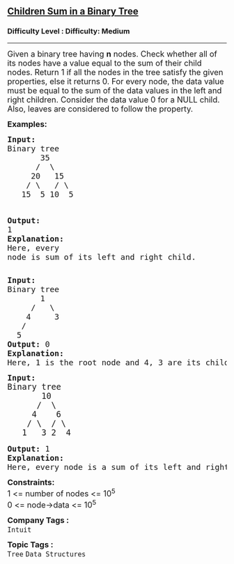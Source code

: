 <h2><a href="https://www.geeksforgeeks.org/problems/children-sum-parent/1">Children Sum in a Binary Tree</a></h2><h3>Difficulty Level : Difficulty: Medium</h3><hr><div class="problems_problem_content__Xm_eO" bis_skin_checked="1"><p><span style="font-size: 18px;">Given a binary tree having <strong>n</strong> nodes. Check whether all of its nodes have a value equal to the sum of their child nodes.</span><span style="font-size: 18px;">&nbsp;R</span><span style="font-size: 18px;">eturn 1 if all the nodes in the tree satisfy the given properties, else it returns 0. </span><span style="font-size: 18px;">For every node, the data value must be equal to the sum of the data values in the left and right children. Consider the data value 0 for a NULL child. Also, leaves are considered to follow the property.</span></p>
<p><span style="font-size: 18px;"><strong>Examples:</strong></span></p>
<pre><span style="font-size: 18px;"><strong style="font-size: 18px;">Input:<br></strong><span style="font-size: 18px;">Binary tree
       35
      /  \
     20   15
    / \   / \
   15  5 10  5

</span><strong style="font-size: 18px;">Output: </strong><span style="font-size: 18px;">1</span><strong style="font-size: 18px;">
Explanation: <br></strong><span style="font-size: 18px;">Here, every node is sum of its left and right child.</span></span></pre>
<pre><span style="font-size: 18px;"><strong>Input:<br></strong>Binary tree
       1
     /   \
&nbsp;   4     3
&nbsp;  /  
&nbsp; 5    
<strong>Output: </strong>0<strong>
Explanation: <br></strong>Here, 1 is the root node and 4, 3 are its child nodes. 4 + 3 = 7 which is not equal to the value of root node. Hence, this tree does not satisfy the given condition.</span></pre>
<pre><span style="font-size: 18px;"><strong>Input:</strong></span><br><span style="font-size: 18.6667px;">Binary tree
       10
      /  \
     4    6
    / \  / \
   1   3 2  4
</span><br><span style="font-size: 18px;"><strong>Output: </strong></span><span style="font-size: 18px;">1</span><br><span style="font-size: 18px;"><strong>Explanation: </strong></span><br><span style="font-size: 18px;">Here, every node is a sum of its left and right child.</span></pre>
<p><span style="font-size: 18px;"><strong>Constraints:</strong><br>1 &lt;= number of nodes &lt;= 10<sup>5</sup><br>0 &lt;= node-&gt;data &lt;= 10<sup>5</sup></span></p></div><p><span style=font-size:18px><strong>Company Tags : </strong><br><code>Intuit</code>&nbsp;<br><p><span style=font-size:18px><strong>Topic Tags : </strong><br><code>Tree</code>&nbsp;<code>Data Structures</code>&nbsp;